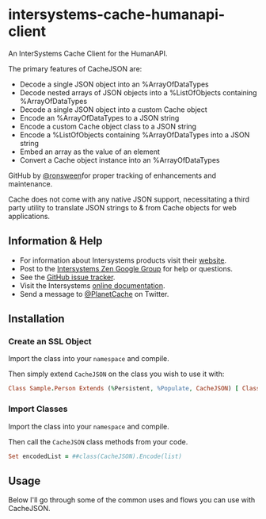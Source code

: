 intersystems-cache-humanapi-client
==================================

An InterSystems Cache Client for the HumanAPI.

The primary features of CacheJSON are:

* Decode a single JSON object into an %ArrayOfDataTypes
* Decode nested arrays of JSON objects into a %ListOfObjects containing %ArrayOfDataTypes
* Decode a single JSON object into a custom Cache object
* Encode an %ArrayOfDataTypes to a JSON string
* Encode a custom Cache object class to a JSON string
* Encode a %ListOfObjects containing %ArrayOfDataTypes into a JSON string
* Embed an array as the value of an element
* Convert a Cache object instance into an %ArrayOfDataTypes

GitHub by [@ronsween](http://twitter.com/#!/ronsween)for proper tracking of enhancements and maintenance.

Cache does not come with any native JSON support, necessitating a third party utility to translate JSON strings to & from Cache objects for web applications.

## Information & Help

* For information about Intersystems products visit their [website](http://www.intersystems.com).
* Post to the [Intersystems Zen Google Group](http://groups.google.com/group/intersystems-zen) for help or questions.
* See the [GitHub issue tracker](https://github.com/PlanetCache/CacheJSON/issues).
* Visit the Intersystems [online documentation](http://docs.intersystems.com/).
* Send a message to [@PlanetCache](http://twitter.com/#!/PlanetCache) on Twitter.

## Installation

### Create an SSL Object

Import the class into your `namespace` and compile.

Then simply extend `CacheJSON` on the class you wish to use it with:

``` ruby
Class Sample.Person Extends (%Persistent, %Populate, CacheJSON) [ ClassType = persistent, Inheritance = right ]
````

### Import Classes

Import the class into your `namespace` and compile.

Then call the `CacheJSON` class methods from your code.

``` ruby
Set encodedList = ##class(CacheJSON).Encode(list)
````

## Usage

Below I'll go through some of the common uses and flows you can use with CacheJSON.

